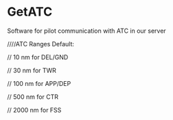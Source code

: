 # GetATC
Software for pilot communication with ATC in our server

////ATC Ranges Default: 

//  10 nm for DEL/GND 

//  30 nm for TWR 

//  100 nm for APP/DEP 

//  500 nm for CTR

//  2000 nm for FSS
